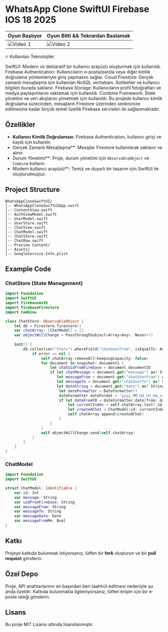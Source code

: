  # WhatsApp Clone SwiftUI Firebase IOS 18 2025
 | Oyun Başlıyor | Oyun Bitti && Tekrardan Baslamak |
|---------|---------|
| ![Video 1](https://github.com/user-attachments/assets/176ef78f-0f25-4980-87e9-a7122808f1ef) | ![Video 2](https://github.com/user-attachments/assets/ff77a6cc-e31f-4b5f-b4cd-67d56485e4f3) |


🔥 Kullanılan Teknolojiler

SwiftUI: Modern ve deklaratif bir kullanıcı arayüzü oluşturmak için kullanıldı.
Firebase Authentication: Kullanıcıların e-posta/parola veya diğer kimlik doğrulama yöntemleriyle giriş yapmasını sağlar.
Cloud Firestore: Gerçek zamanlı mesajlaşma için kullanılan NoSQL veritabanı. Sohbetler ve kullanıcı bilgileri burada saklanır.
Firebase Storage: Kullanıcıların profil fotoğrafları ve medya paylaşımlarını saklamak için kullanıldı.
Combine Framework: State yönetimi ve veri akışlarını yönetmek için kullanıldı.
Bu projede kullanıcı kimlik doğrulama sürecinden, mesajların Firestore üzerinden senkronize edilmesine kadar birçok temel özellik Firebase servisleri ile sağlanmaktadır.

## Özellikler
- **Kullanıcı Kimlik Doğrulaması**: Firebase Authentication, kullanıcı girişi ve kaydı için kullanılır.
- Gerçek Zamanlı Mesajlaşma**: Mesajlar Firestore kullanılarak saklanır ve alınır.
- Durum Yönetimi**: Proje, durum yönetimi için `ObservableObject` ve `Combine` kullanır.
- Modern kullanıcı arayüzü**: Temiz ve duyarlı bir tasarım için SwiftUI ile oluşturulmuştur.

## Project Structure
```
WhatsAppCloneSwiftUI/
│-- WhatsAppCloneSwiftUIApp.swift
│-- ContentView.swift
│-- AuthViewModel.swift
│-- UserModel.swift
│-- UserStore.swift
│-- ChatView.swift
│-- ChatModel.swift
│-- ChatStore.swift
│-- ChatRow.swift
│-- Preview Content/
│-- Assets/
│-- GoogleService-Info.plist
```

## Example Code
### ChatStore (State Management)
```swift
import Foundation
import SwiftUI
import FirebaseAuth
import FirebaseFirestore
import Combine

class ChatStore: ObservableObject {
    let db = Firestore.firestore()
    var chatArray: [ChatModel] = []
    var objectWillChange = PassthroughSubject<Array<Any>, Never>()
    
    init() {
        db.collection("Chats").whereField("chatUserFrom", isEqualTo: Auth.auth().currentUser?.uid).addSnapshotListener { snapshot, error in
            if error == nil {
                self.chatArray.removeAll(keepingCapacity: false)
                for document in snapshot!.documents {
                    let chatUidFromFirebase = document.documentID
                    if let chatMessage = document.get("message") as? String,
                       let messageFrom = document.get("chatUserFrom") as? String,
                       let messageTo = document.get("chatUserTo") as? String,
                       let dateString = document.get("date") as? String {
                        let dateFormatter = DateFormatter()
                        dateFormatter.dateFormat = "yyyy_MM_dd_hh_mm_ss"
                        if let dateFromFB = dateFormatter.date(from: dateString) {
                            let currentIndex = self.chatArray.last?.id ?? -1
                            let createdChat = ChatModel(id: currentIndex + 1, message: chatMessage, uidFromFirebase: chatUidFromFirebase, messageFrom: messageFrom, messageTo: messageTo, messageDate: dateFromFB, messageFromMe: true)
                            self.chatArray.append(createdChat)
                        }
                    }
                }
                self.objectWillChange.send(self.chatArray)
            }
        }
    }
}
```

### ChatModel
```swift
import Foundation
import SwiftUI

struct ChatModel: Identifiable {
    var id: Int
    var message: String
    var uidFromFirebase: String
    var messageFrom: String
    var messageTo: String
    var messageDate: Date
    var messageFromMe: Bool
}
```

## Katkı
Projeye katkıda bulunmak istiyorsanız, lütfen bir **fork** oluşturun ve bir **pull request** gönderin.

## Özel Depo
Proje, API anahtarlarının en başından beri taahhüt edilmesi nedeniyle şu anda özeldir. Katkıda bulunmakla ilgileniyorsanız, lütfen erişim için bir e-posta isteği gönderin.

## Lisans
Bu proje MIT Lisansı altında lisanslanmıştır.

